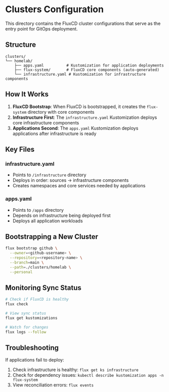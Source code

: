 # Clusters Configuration

This directory contains the FluxCD cluster configurations that serve as the entry point for GitOps deployment.

## Structure

```
clusters/
└── homelab/
    ├── apps.yaml          # Kustomization for application deployments
    ├── flux-system/       # FluxCD core components (auto-generated)
    └── infrastructure.yaml # Kustomization for infrastructure components
```

## How It Works

1. **FluxCD Bootstrap**: When FluxCD is bootstrapped, it creates the `flux-system` directory with core components
2. **Infrastructure First**: The `infrastructure.yaml` Kustomization deploys core infrastructure components
3. **Applications Second**: The `apps.yaml` Kustomization deploys applications after infrastructure is ready

## Key Files

### infrastructure.yaml
- Points to `/infrastructure` directory
- Deploys in order: sources → infrastructure components
- Creates namespaces and core services needed by applications

### apps.yaml
- Points to `/apps` directory  
- Depends on infrastructure being deployed first
- Deploys all application workloads

## Bootstrapping a New Cluster

```bash
flux bootstrap github \
  --owner=<github-username> \
  --repository=<repository-name> \
  --branch=main \
  --path=./clusters/homelab \
  --personal
```

## Monitoring Sync Status

```bash
# Check if FluxCD is healthy
flux check

# View sync status
flux get kustomizations

# Watch for changes
flux logs --follow
```

## Troubleshooting

If applications fail to deploy:
1. Check infrastructure is healthy: `flux get ks infrastructure`
2. Check for dependency issues: `kubectl describe kustomization apps -n flux-system`
3. View reconciliation errors: `flux events`
